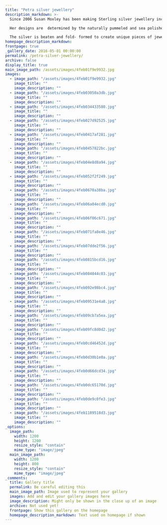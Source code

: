 ```yaml
---
title: "Petra silver jewellery"
description_markdown: >-
  Since 2006 Susan Moxley has been making Sterling silver jewellery incorporating beach pebbles, slate and pummice from Greece.

  Her designs are  determined by the naturally pummeled and sea polished pebbles which she carefully selects and matches. 

  The silver is beaten and fold- formed to create unique pieces of jewelley that speak with the same voice as her two dimentional work.
homepage_description_markdown: 
frontpage: true
_gallery_date: 2016-05-01 00:00:00
permalink: /petra-silver-jewellery/
archive: false
display_title: true
main_image_path: /assets/images/4feb01f9e9932.jpg
images:
  - image_path: "/assets/images/4feb01f9e9932.jpg"
    image_title: ""
    image_description: ""
  - image_path: "/assets/images/4feb03050a3db.jpg"
    image_title: ""
    image_description: ""
  - image_path: "/assets/images/4feb034433580.jpg"
    image_title: ""
    image_description: ""
  - image_path: "/assets/images/4feb027d92525.jpg"
    image_title: ""
    image_description: ""
  - image_path: "/assets/images/4feb0417af281.jpg"
    image_title: ""
    image_description: ""
  - image_path: "/assets/images/4feb0457822bc.jpg"
    image_title: ""
    image_description: ""
  - image_path: "/assets/images/4feb04e8d8a94.jpg"
    image_title: ""
    image_description: ""
  - image_path: "/assets/images/4feb052f2f249.jpg"
    image_title: ""
    image_description: ""
  - image_path: "/assets/images/4feb0670a38ba.jpg"
    image_title: ""
    image_description: ""
  - image_path: "/assets/images/4feb06a04ecd0.jpg"
    image_title: ""
    image_description: ""
  - image_path: "/assets/images/4feb06f06c671.jpg"
    image_title: ""
    image_description: ""
  - image_path: "/assets/images/4feb071fa8e46.jpg"
    image_title: ""
    image_description: ""
  - image_path: "/assets/images/4feb07dde2f56.jpg"
    image_title: ""
    image_description: ""
  - image_path: "/assets/images/4feb0815bcd16.jpg"
    image_title: ""
    image_description: ""
  - image_path: "/assets/images/4feb084044c03.jpg"
    image_title: ""
    image_description: ""
  - image_path: "/assets/images/4feb092e98bc4.jpg"
    image_title: ""
    image_description: ""
  - image_path: "/assets/images/4feb09531e4a8.jpg"
    image_title: ""
    image_description: ""
  - image_path: "/assets/images/4feb09cb7a5ea.jpg"
    image_title: ""
    image_description: ""
  - image_path: "/assets/images/4feb09fc8d0d2.jpg"
    image_title: ""
    image_description: ""
  - image_path: "/assets/images/4feb0cd46452d.jpg"
    image_title: ""
    image_description: ""
  - image_path: "/assets/images/4feb0d30b1e0a.jpg"
    image_title: ""
    image_description: ""
  - image_path: "/assets/images/4feb0d66dcd34.jpg"
    image_title: ""
    image_description: ""
  - image_path: "/assets/images/4feb0dc65170d.jpg"
    image_title: ""
    image_description: ""
  - image_path: "/assets/images/4feb0de9c0fe3.jpg"
    image_title: ""
    image_description: ""
  - image_path: "/assets/images/4feb1189518d3.jpg"
    image_title: ""
    image_description: ""
_options:
  image_path:
    width: 1200
    height: 1200
    resize_style: "contain"
    mime_type: "image/jpeg"
  main_image_path:
    width: 1200
    height: 800
    resize_style: "contain"
    mime_type: "image/jpeg"
_comments:
  title: Gallery title
  permalink: Be careful editing this
  main_image_path: Image used to represent your gallery
  images: Add and edit your gallery images here
  image_description: Might only be shown in the close up of an image
  archive: Not used yet!
  frontpage: Show this gallery on the homepage
  homepage_description_markdown: Text used on homepage if shown
---
```

